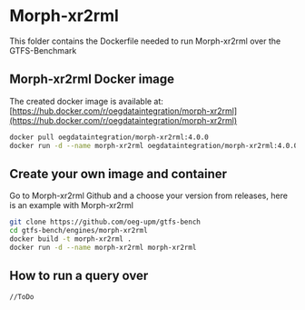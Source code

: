 # Morph-xr2rml
This folder contains the Dockerfile needed to run Morph-xr2rml over the GTFS-Benchmark

## Morph-xr2rml Docker image
The created docker image is available at: [https://hub.docker.com/r/oegdataintegration/morph-xr2rml](https://hub.docker.com/r/oegdataintegration/morph-xr2rml)
```bash
docker pull oegdataintegration/morph-xr2rml:4.0.0
docker run -d --name morph-xr2rml oegdataintegration/morph-xr2rml:4.0.0
```

## Create your own image and container
Go to Morph-xr2rml Github and a choose your version from releases, here is an example with Morph-xr2rml
```bash
git clone https://github.com/oeg-upm/gtfs-bench
cd gtfs-bench/engines/morph-xr2rml
docker build -t morph-xr2rml .
docker run -d --name morph-xr2rml morph-xr2rml
```

## How to run a query over
```bash
//ToDo
```
